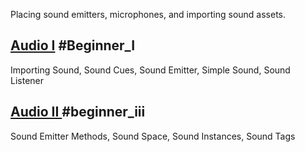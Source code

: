 Placing sound emitters, microphones, and importing sound assets.

 ## [Audio I](https://github.com/ZilchEngine/ZilchDocs/blob/master/zilch_editor_documentation/tutorials/audio/audio1.md) #Beginner_I
Importing Sound, Sound Cues, Sound Emitter, Simple Sound, Sound Listener

 ## [Audio II ](https://github.com/ZilchEngine/ZilchDocs/blob/master/zilch_editor_documentation/tutorials/audio/audio_ii.md) #beginner_iii 
Sound Emitter Methods, Sound Space, Sound Instances, Sound Tags 

 